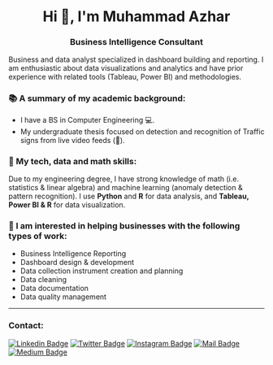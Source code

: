 <h1 align="center">Hi 👋, I'm Muhammad Azhar</h1>
<h3 align="center">Business Intelligence Consultant</h3>

Business and data analyst specialized in dashboard building and reporting. I am enthusiastic about data visualizations and analytics and have prior experience with related tools (Tableau, Power BI) and methodologies.

###  📚 A summary of my academic background:
-  I have a BS in Computer Engineering 💻.
-  My undergraduate thesis focused on detection and recognition of Traffic signs from live video feeds (📸).

### 📝 My tech, data and math skills:
Due to my engineering degree, I have strong knowledge of math (i.e. statistics & linear algebra) and machine learning (anomaly detection & pattern recognition). 
I use **Python** and **R** for data analysis, and **Tableau, Power BI & R** for data visualization.

### 🌟 I am interested in helping businesses with the following types of work:
* Business Intelligence Reporting
* Dashboard design & development
* Data collection instrument creation and planning
* Data cleaning
* Data documentation
* Data quality management 

***

### Contact: <br/>

[![Linkedin Badge](https://img.shields.io/badge/linkedin-0077B5?style=for-the-badge&logo=linkedin&logoColor=white)](https://linkedin.com/in/imagineazhar)
[![Twitter Badge](https://img.shields.io/badge/twitter-1DA1F2?style=for-the-badge&logo=twitter&logoColor=white)](https://twitter.com/imagineazhar)
[![Instagram Badge](https://img.shields.io/badge/instagram-E4405F?style=for-the-badge&logo=instagram&logoColor=white)](https://instagram.com/imagineazhar)
[![Mail Badge](https://img.shields.io/badge/Gmail-D14836?style=for-the-badge&logo=gmail&logoColor=white)](mailto:2muhammadazhar@gmail.com)
[![Medium Badge](https://img.shields.io/badge/Medium-12100E?style=for-the-badge&logo=medium&logoColor=white)](https://medium.com/@imagineazhar)


